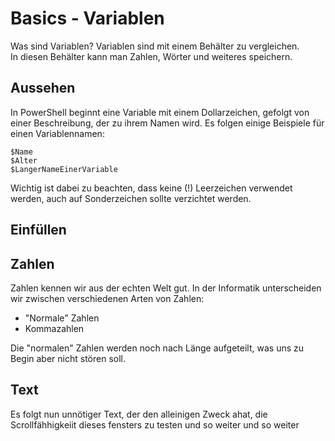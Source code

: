 # Basics - Variablen
Was sind Variablen? Variablen sind mit einem Behälter zu vergleichen.  
In diesen Behälter kann man Zahlen, Wörter und weiteres speichern.

## Aussehen
In PowerShell beginnt eine Variable mit einem Dollarzeichen, gefolgt von einer Beschreibung, der zu ihrem Namen wird.
Es folgen einige Beispiele für einen Variablennamen:
```
$Name
$Alter
$LangerNameEinerVariable
```
Wichtig ist dabei zu beachten, dass keine (!) Leerzeichen verwendet werden, auch auf Sonderzeichen sollte verzichtet werden.

## Einfüllen


## Zahlen
Zahlen kennen wir aus der echten Welt gut.
In der Informatik unterscheiden wir zwischen verschiedenen Arten von Zahlen:
 - "Normale" Zahlen
 - Kommazahlen

Die "normalen" Zahlen werden noch nach Länge aufgeteilt, was uns zu Begin aber nicht stören soll.

## Text
Es folgt nun unnötiger Text, der den alleinigen Zweck ahat, die Scrollfähhigkeiit dieses fensters zu testen und so weiter und so weiter